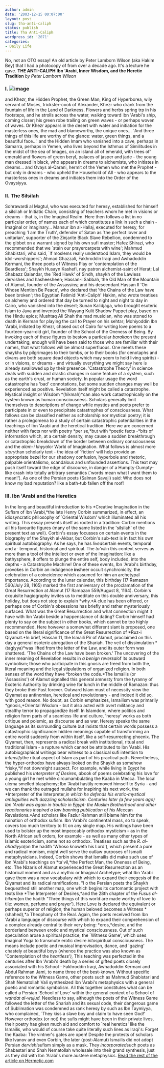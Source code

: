```yaml
---
author: admin
date: '2003-12-15 00:07:00'
layout: post
slug: tha-anti-caliph
status: publish
title: Tha Anti-Caliph
wordpress_id: '2071'
categories:
- Daily Life
---
```


No, not an OTO essay! An old article by Peter Lamborn Wilson (aka Hakim
Bey) that I had a photocopy of from over a decade ago. It's a lecture he
gave. **THE ANTI-CALIPH** **Ibn 'Arabi, Inner Wisdom, and the Heretic
Tradition** *by Peter Lamborn Wilson*

### I. ![image](http://www.hermetic.com/bey/anticaliph.jpg)

and Khezr, the Hidden Prophet, the Green Man, King of Hyperborea, wily
servant of Moses, trickster-cook of Alexander, Khezr who drank from the
fountain of life in the Land of Darkness. Flowers and herbs spring trp
in his footsteps, and he strolls across the water, walking toward Ibn
'Arabi's ship, coming closer; his green robe trailing on green waves -
or perhaps woven of waves. Or Khezr appears in the desert with water and
initiation for the masterless ones, the mad and blameworthy, the unique
ones... \`And three things of this life are worthy of the glance: water,
green things, and a beautiful face...' and the Hidden Imam who vanished
into a cave, perhaps in Samarra, perhaps in Yemen, who lives beyond the
Isthmus of Similitudes in the midst of the sea of Images, on an island
all of emerald, with trees of' emerald and flowers of green beryl,
palaces of jasper and jade - the young man dressed in black, who appears
in dreams to alchemists, who initiates in dreams... and Ovays al-Qarani,
hermit of the Yemen who met the Prophet - but only in dreams - who
upheld the Household of All - who appears to the masterless ones in
dreams and initiates them into the Order of the Ovaysiyya.

### II. The Silsilah

Sohrawardi al Magtul, who was executed for heresy, established for
himself a silsilah or Initiatic Chain, consisting of teachers whom he
met in visions or dreams - that is, in the Imaginal Realm. Here then
follows a list in no particular order, of names each of which
constitutes a link in such a chain - Imaginal or imaginary... Mansur ibn
al-Hallaj, executed for heresy, for preaching 'I am the Truth', defender
of Satan as \`the perfect lover and unitarian', supporter of the
Zinjarite Black Slave Rebellion, condemned to the gibbet on a warrant
signed by his own sufi master; Hafez Shirazi, who recommended that we
\`stain our prayercarpets with wine'; Mahmud Shabistari, who said, \`If
moslems really understood Islam, they would be idol-worshippers'; Ahmad
Ghazzali, Fakhroddin Iraqi and Awhadoddin Kermani, the three poets of
Witness Play or 'contemplation of the Beardless'; Shaykh Husayn Kashefi,
nay patron alchemist-saint of Herat; Lal Shabazz Qalandar, the \`Red
Hawk' of Sindh, shaykh of the Lawless dervishes and hasheesheen;
Hassan-i Sabbah, the Old Man of the Mountain of Alamut, founder of the
Assassins; and his descendant Hassan II 'On Whose Mention Be Peace', who
declared that 'the Chains of the Law have been broken'; the Egyptian
Fatimid 'Anti-Caliph' Hakim, who wrote treatises on alchemy and ordered
that day be turned to night and night to day in Cairo, who vanished into
the desert; Sunan Kalidjaga, who brought esoteric Islam to Java and
invented the Wayang Kulit Shadow Puppet play, based on the Hindu epics;
Mushtaq Ali Shah the mad musician, who was stoned to death in Kerman for
playing the call to Prayer on his sehtar; Mohiyoddin Ibn 'Arabi,
initiated by Khezr, chased out of Cairo for writing love poems to a
fourteen-year-old girl, founder of the School of the Oneness of Being.
By invoking each of these figures to bestow a particular *baraka*on the
present undertaking, enough will have been said to those who are
familiar with their names, that what follows will be almost superfluous.
One meets these shaykhs by pilgrimages to their tombs, or to their books
(for cenotaphs and divans are both square dead objects which may seem to
hold living spirits) - or in visions, or dreams - and virtually
everything we might say here is already swallowed up by their presence.
'Catastrophe Theory' in science deals with sudden and drastic changes in
some feature of a system, such as the earth's crust, or human society.
In popular usage the word catastrophe has 'bad' connotations, but some
sudden changes may well be experienced as positive. Revelation itself
might be called a catastrophe. Mystical insight or Wisdom *(hikmah)*can
also work catastrophically on the system known as human consciousness.
Scholars generally limit themselves to descriptions of change while
mystics and poets prefer to participate in or even to precipitate
catastrophes of consciousness. What follows can be classified neither as
scholarship nor mystical poetry; it is rather a prolegomena to a study
of certain catastrophic potentialities in the teachings of Ibn 'Arabi
and the heretical tradition. Here we are concerned neither with facts
nor with poetry *per se,*but with *poetic facts -*bits of information
which, at a certain density, may cause a sudden breakthrough or
catastrophic breakdown of the border between ordinary consciousness and
the *alam-i khyyal*or World of Imagination. What follows is almost more
*story*than scholarly text - the idea of \`fiction' will help provide an
appropriate bezel for our shadowy confusion, hyperbole and rhetoric,
palpable orientalismo, scandalous and unfounded assertions. This text
may push itself toward the edge of discourse, in danger of a
Humpty-Dumpty-like crash into totally arbitrary semantics (\`words mean
what I want them to mean!'). As one of the Persian poets (Salman Savaji)
said: Who does not know my bad reputation? like a bath-tub fallen off
the roof!

### III. Ibn 'Arabi and the Heretics

In the long and beautiful introduction to his *Creative Imagination in
the Sufism of Ibn 'Arabi,*the late Henry Corbin summarized, in effect,
an idiosyncratic philosophy of \`Oriental Wisdom' which illuminated all
his writing. This essay presents itself as rooted in a tradition: Corbin
mentions all his favourite figures (many of the same listed in the
'silsilah' of the present text as well). Corbin's essay focusses on
certain events in the biography of the Shaykh al-Akbar, but Corbin's
sub-text is in fact his own spiritual autobiography. As he says, he has
*lived*certain events, temporal and a- temporal, historical and
spiritual. The *ta'vil*in this context serves as more than a tool of the
intellect or even of the Imagination: like a bathysphere, it offers to
plunge the entire self, body included, into the depths - a Catastrophe
Machine! One of these events, Ibn 'Arabi's birthday, provokes in Corbin
an indulgence **in**sheer occult synchronicity, the celebration of a
coincidence which assumed for him an archetypal importance. According to
the lunar calendar, this birthday (17 Ramazan 560/July 28, 1165) marked
the first anniversary of the proclamation of the Great Resurrection at
Alamut (17 Ramazan 559/August 8, 1164). Corbin's exquisite hagiography
invites us to meditate on this double anniversary, this holiday, but
does not stop to explain *why.*A clue has been offered, or perhaps one
of Corbin's obsessions has briefly and rather mysteriously surfaced.
What was the Great Resurrection and what connection might it have with
lbn 'Arabi beside a happenstance of dating? Corbin himself had plenty to
say on the subject in other books, which cannot be too highly
recommended. Here however a somewhat different slant is proposed, one
based on the literal significance of the Great Resurrection of *Ruz-i
Qiyamat.*In brief, Hassan 11, the Ismaili Pir of Alamut, proclaimed on
this day a general esoteric abrogation of the Shariah. The veil of
dissimulation *(tagiyya)*was lifted from the letter of the Law, and its
outer form was shattered. 'The Chains of the Law have been broken.' The
uncovering of the inner meaning of Revelation results in *a benign
reversal*of its outward symbolism; those who participate in this gnosis
are freed from both the, literal meaning and the legal stipulations of
organized religion. In both senses of the word they have *broken the
code.*The Ismailis (or 'Assassins') of Alamut signalled this general
amnesty from the tyranny of Exoteric Authority by drinking wine for
lunch in the middle of Ramazan: thus they broke their Fast forever.
Outward Islam must of necessity view the Qiyamat as antinomian,
heretical and revolutionary - and indeed it did so, with good reason. No
doubt, as Corbin emphasizes, Ismailism was primarily *gnosis,*Oriental
Wisdom - but it also acted with overt militancy and stealthy terror to
propagandize itself. In Islamdom, where politics and religion form parts
of a seamless life and culture, 'heresy' works as both critique and
polemic, as discourse and as war. Heresy speaks the same language as its
surrounding culture but insists that certain words possess a
catastrophic significance: hidden meanings capable of transforming an
entire world suddenly from within itself, like a self-resurrecting
phoenix. The Qiyamat, then, represents a radical break with
institutional, ritual and traditional Islam - a rupture which cannot be
attributed to lbn 'Arabi. His autobiographical writings bear witness to
a classical sufi intention to *intensify*the ritual aspect of Islam as
part of his practical path. Nevertheless, the hyper-orthodox have always
looked on the Shaykh as somehow *risky,*if not downright suspect. For
example, while living in Egypt he published his *Interpreter of Desires,
a*book of poems celebrating his love for a young girl he met while
circumambulating the Kaaba in Mecca. The local ulema smelled blasphemy;
lbn 'Arabi hastily removed himself to Syria - and we can thank the
outraged mullahs for inspiring his next work, the *Interpreter of the
Interpreter,*in which he defends his erotic-mystical ambiguities with
dazzling scholasticism. Centuries later (a few years ago) Ibn 'Arabi was
again in trouble in Egypt: the Muslim Brotherhood and other
reactionaries inspired a law banning publication of his M*eccan
Revelations.*And scholars like Fazlur Rahman still blame him for the
ruination of orthodox sufism. Ibn 'Arabi's continental mass, so to
speak, covers too much territory to fit on any single map. His writings
have been used to bolster up the most impeccably orthodox mysticism - as
in the North African sufi orders, for example - as well as many other
types of Islamic esotericism, some not so orthodox. Treatises such as
the *R. al-ahadiyya*(on the hadith 'Whoso knoweth his Lord'), which
present a pure and radical monism, might well serve the outlaw purposes
of Ismaili metaphysicians. Indeed, Corbin shows that Ismailis did make
such use of Ibn 'Arabi's teachings on *ta'vil,*the Perfect Man, the
Oneness of Being, etc. The Nizaris of Alamut experienced the Great
Resurrection as an historical moment and as a mythic or Imaginal
Archetype; what Ibn 'Arabi gave them was a new vocabulary with which to
expand their exegesis of the Qiyamat and its radical ramifications. "I o
the Persian poets the Shaykh bequeathed still another map, one which
begins its cartomantic project with texts like *The Interpreter of
Desires,*and the 28th chapter of the *Fusus al-hikam*(on the hadith
"Three things of this world are made worthy of love to tile: women,
perfume and prayer'). Here Love is declared the equivalent or perhaps
superior of religion; the human beloved becomes a Witness *(shahed),*a
Theophany of the Real. Again, the poets received from Ibn 'Arabi a
language of discourse with which to expand their comprehension of a
complex already central to their very being: *eros,*desire, and the
borderland between erotic and mystical consciousness. Out of such
speculation arose a spiritual practice, the \`Witness Game', which uses
Imaginal Yoga to transmute erotic desire *into*spiritual consciousness.
The means include poetic and musical improvisation, dance, and \`gazing'
chastely at beautiful boys (whence the practice was also known as
'Contemplation of the *heartless'),* This teaching was perfected in the
centuries after Ibn 'Arabi's death by a series of gifted poets closely
associated with his School - Fakhroddin Iraqi, Awhadoddin Kermani and
Abdul Rahman Jami, to name three of the best-known. Without specific
reference to the Witness Game, other poets such as Mahmud Shabistari and
Shah Nematollah Vali synthesized Ibn 'Arabi's metaphysics with a general
poetic and romantic symbolism. All this together constitutes what can be
called a Persian 'School of Love' within the general context of a School
of *wahdat al-wujud.* Needless to say, although the poets of the Witness
Game followed the letter of the Shariah and its sexual code, their
dangerous game of Sublimation was condemned as rank heresy by such as
Ibn Taymiyya, who complained, \`They kiss a slave boy and claim to have
seen God!' However orthodox (or not) the sufis might have been in their
private lives, their poetry has given much aid and comfort to \`real
heretics' like the Ismailis, who would of course take quite literally
such lines as Iraqi's: Forget the Kaaba: The vintner's gates are open!
Despite the protests of scholars like lvanov and even Corbin, the later
(post-Alamut) lsmailis did not adopt Persian *dervishi*sufism simply as
a mask. They *incorporated*such poets as Shabastari and Shah Nematollah
wholesale into their grand synthesis, just as they did with Ibn 'Arabi's
more austere metaphysics. [Read the rest of the article on
Hermetic.com](http://www.hermetic.com/bey/anticaliph.html)

